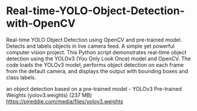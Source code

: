 # Real-time-YOLO-Object-Detection-with-OpenCV
Real-time YOLO Object Detection using OpenCV and pre-trained model. Detects and labels objects in live camera feed. A simple yet powerful computer vision project.
This Python script demonstrates real-time object detection using the YOLOv3 (You Only Look Once) model and OpenCV. The code loads the YOLOv3 model, performs object detection on each frame from the default camera, and displays the output with bounding boxes and class labels.

an object detection based on a pre-trained model - YOLOv3 Pre-trained Weights (yolov3.weights) (237 MB)
https://pjreddie.com/media/files/yolov3.weights
